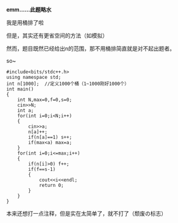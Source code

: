 **emm……此题略水**

我是用桶排了啦

但是，其实还有更省空间的方法（如模拟）

然而，题目既然已经给出n的范围，那不用桶排简直就是对不起出题者。

so~
```
#include<bits/stdc++.h>
using namespace std;
int n[1000];  //定义1000个桶（1~1000刚好1000个）
int main()
{
	int N,max=0,f=0,s=0;
	cin>>N;
	int a;
	for(int i=0;i<N;i++)
	{
		cin>>a;
		n[a]++;
		if(n[a]==1) s++;
		if(max<a) max=a;
	}
	for(int i=0;i<=max;i++)
	{
		if(n[i]>0) f++;
		if(f==s-1)
		{
			cout<<i<<endl;
			return 0;
		}
	}
}
```
本来还想打一点注释，但是实在太简单了，就不打了（颓废の标志）